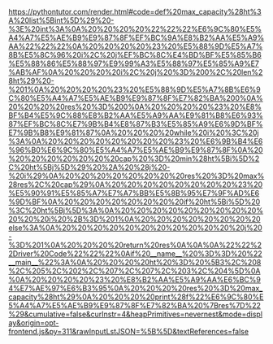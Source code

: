 <!--
    File: max_capacity.md
    Created Time: 2024-01-05
    Author: krahets (krahets@163.com)
--->

<!-- [file]{max_capacity}-[class]{}-[func]{max_capacity} -->
https://pythontutor.com/render.html#code=def%20max_capacity%28ht%3A%20list%5Bint%5D%29%20-%3E%20int%3A%0A%20%20%20%20%22%22%22%E6%9C%80%E5%A4%A7%E5%AE%B9%E9%87%8F%EF%BC%9A%E8%B2%AA%E5%A9%AA%22%22%22%0A%20%20%20%20%23%20%E5%88%9D%E5%A7%8B%E5%8C%96%20i%2C%20j%EF%BC%8C%E4%BD%BF%E5%85%B6%E5%88%86%E5%88%97%E9%99%A3%E5%88%97%E5%85%A9%E7%AB%AF%0A%20%20%20%20i%2C%20j%20%3D%200%2C%20len%28ht%29%20-%201%0A%20%20%20%20%23%20%E5%88%9D%E5%A7%8B%E6%9C%80%E5%A4%A7%E5%AE%B9%E9%87%8F%E7%82%BA%200%0A%20%20%20%20res%20%3D%200%0A%20%20%20%20%23%20%E8%BF%B4%E5%9C%88%E8%B2%AA%E5%A9%AA%E9%81%B8%E6%93%87%EF%BC%8C%E7%9B%B4%E8%87%B3%E5%85%A9%E6%9D%BF%E7%9B%B8%E9%81%87%0A%20%20%20%20while%20i%20%3C%20j%3A%0A%20%20%20%20%20%20%20%20%23%20%E6%9B%B4%E6%96%B0%E6%9C%80%E5%A4%A7%E5%AE%B9%E9%87%8F%0A%20%20%20%20%20%20%20%20cap%20%3D%20min%28ht%5Bi%5D%2C%20ht%5Bj%5D%29%20%2A%20%28j%20-%20i%29%0A%20%20%20%20%20%20%20%20res%20%3D%20max%28res%2C%20cap%29%0A%20%20%20%20%20%20%20%20%23%20%E5%90%91%E5%85%A7%E7%A7%BB%E5%8B%95%E7%9F%AD%E6%9D%BF%0A%20%20%20%20%20%20%20%20if%20ht%5Bi%5D%20%3C%20ht%5Bj%5D%3A%0A%20%20%20%20%20%20%20%20%20%20%20%20i%20%2B%3D%201%0A%20%20%20%20%20%20%20%20else%3A%0A%20%20%20%20%20%20%20%20%20%20%20%20j%20-%3D%201%0A%20%20%20%20return%20res%0A%0A%0A%22%22%22Driver%20Code%22%22%22%0Aif%20__name__%20%3D%3D%20%22__main__%22%3A%0A%20%20%20%20ht%20%3D%20%5B3%2C%208%2C%205%2C%202%2C%207%2C%207%2C%203%2C%204%5D%0A%0A%20%20%20%20%23%20%E8%B2%AA%E5%A9%AA%E6%BC%94%E7%AE%97%E6%B3%95%0A%20%20%20%20res%20%3D%20max_capacity%28ht%29%0A%20%20%20%20print%28f%22%E6%9C%80%E5%A4%A7%E5%AE%B9%E9%87%8F%E7%82%BA%20%7Bres%7D%22%29&cumulative=false&curInstr=4&heapPrimitives=nevernest&mode=display&origin=opt-frontend.js&py=311&rawInputLstJSON=%5B%5D&textReferences=false
